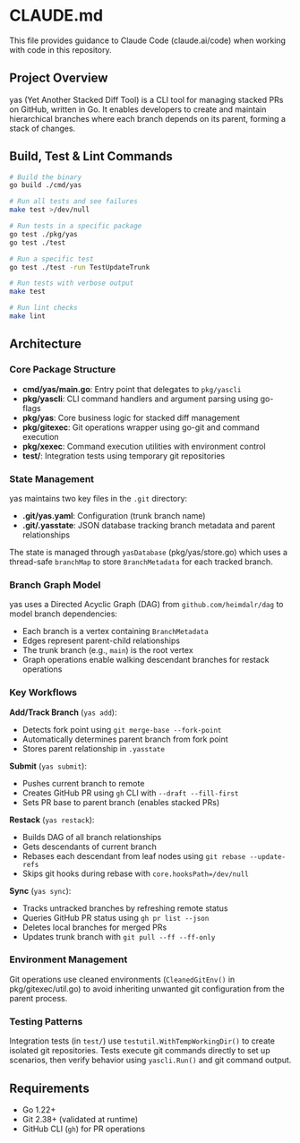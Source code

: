 # CLAUDE.md

This file provides guidance to Claude Code (claude.ai/code) when working with code in this repository.

## Project Overview

yas (Yet Another Stacked Diff Tool) is a CLI tool for managing stacked PRs on GitHub, written in Go. It enables developers to create and maintain hierarchical branches where each branch depends on its parent, forming a stack of changes.

## Build, Test & Lint Commands

```bash
# Build the binary
go build ./cmd/yas

# Run all tests and see failures
make test >/dev/null

# Run tests in a specific package
go test ./pkg/yas
go test ./test

# Run a specific test
go test ./test -run TestUpdateTrunk

# Run tests with verbose output
make test

# Run lint checks
make lint
```

## Architecture

### Core Package Structure

- **cmd/yas/main.go**: Entry point that delegates to `pkg/yascli`
- **pkg/yascli**: CLI command handlers and argument parsing using go-flags
- **pkg/yas**: Core business logic for stacked diff management
- **pkg/gitexec**: Git operations wrapper using go-git and command execution
- **pkg/xexec**: Command execution utilities with environment control
- **test/**: Integration tests using temporary git repositories

### State Management

yas maintains two key files in the `.git` directory:
- **.git/yas.yaml**: Configuration (trunk branch name)
- **.git/.yasstate**: JSON database tracking branch metadata and parent relationships

The state is managed through `yasDatabase` (pkg/yas/store.go) which uses a thread-safe `branchMap` to store `BranchMetadata` for each tracked branch.

### Branch Graph Model

yas uses a Directed Acyclic Graph (DAG) from `github.com/heimdalr/dag` to model branch dependencies:
- Each branch is a vertex containing `BranchMetadata`
- Edges represent parent-child relationships
- The trunk branch (e.g., `main`) is the root vertex
- Graph operations enable walking descendant branches for restack operations

### Key Workflows

**Add/Track Branch** (`yas add`):
- Detects fork point using `git merge-base --fork-point`
- Automatically determines parent branch from fork point
- Stores parent relationship in `.yasstate`

**Submit** (`yas submit`):
- Pushes current branch to remote
- Creates GitHub PR using `gh` CLI with `--draft --fill-first`
- Sets PR base to parent branch (enables stacked PRs)

**Restack** (`yas restack`):
- Builds DAG of all branch relationships
- Gets descendants of current branch
- Rebases each descendant from leaf nodes using `git rebase --update-refs`
- Skips git hooks during rebase with `core.hooksPath=/dev/null`

**Sync** (`yas sync`):
- Tracks untracked branches by refreshing remote status
- Queries GitHub PR status using `gh pr list --json`
- Deletes local branches for merged PRs
- Updates trunk branch with `git pull --ff --ff-only`

### Environment Management

Git operations use cleaned environments (`CleanedGitEnv()` in pkg/gitexec/util.go) to avoid inheriting unwanted git configuration from the parent process.

### Testing Patterns

Integration tests (in `test/`) use `testutil.WithTempWorkingDir()` to create isolated git repositories. Tests execute git commands directly to set up scenarios, then verify behavior using `yascli.Run()` and git command output.

## Requirements

- Go 1.22+
- Git 2.38+ (validated at runtime)
- GitHub CLI (`gh`) for PR operations
